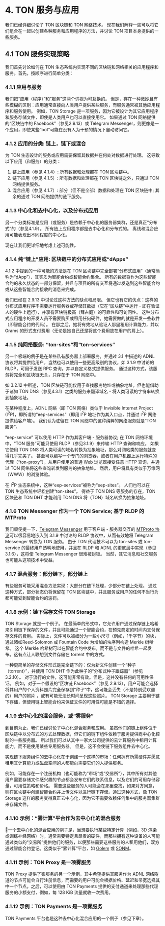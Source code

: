 # 4. TON 服务与应用

我们已经详细讨论了 TON 区块链和 TON 网络技术。 现在我们解释一些可以将它们组合在一起以创建各种服务和应用程序的方法，并讨论 TON 项目本身提供的一些服务。

## 4.1 TON 服务实现策略

我们首先讨论如何在 TON 生态系统内实现不同的区块链和网络相关的应用程序和服务。首先，按顺序进行简单分类：

### 4.1.1 应用与服务

我们把“应用（程序）”和“服务”这两个词视为可互换的。 但是，存在一种微妙且有些模糊的区别：应用通常直接向人类用户提供某些服务，而服务通常被其他应用程序和服务使用。 例如，TON Storage 是一项服务，因为它被设计为其它应用程序和服务存储文件，即使是人类用户也可以直接使用它。 如果通过 TON 网络提供的“区块链中的 Facebook”（参见2.9.13）或 Telegram Messenger，则更像是一个应用，即使某些“bot”可能在没有人为干预的情况下自动访问它。

### 4.1.2 应用的分类: 链上，链下或混合

为 TON 生态设计的服务或应用需要保留其数据并在何处对数据进行处理。 这导致以下应用（和服务）的分类：

1. 链上应用（参见 4.1.4）: 所有数据和处理都在 TON 区块链中。
2. 链下应用（参见 4.1.5）: 所有数据和处理都在 TON 区块链之外，只通过 TON 网络提供服务。
3. 混合应用（参见 4.1.7）: 部分（但不是全部）数据和处理在 TON 区块链中; 其余的通过 TON 网络提供的链下服务。

### 4.1.3 中心化和去中心化，以及分布式应用

另一个分类标准是应用（或服务）是依赖于中心化的服务器集群，还是真正“分布式”的（参见4.1.9）。 所有链上应用程序都是去中心化和分布式的。 离线和混合应用可能表现出不同程度的中心化。

现在让我们更详细地考虑上述可能性。

### 4.1.4 纯“链上”应用: 区块链中的分布式应用或“dApps”

4.1.2 中提到的一种可能的方法是在 TON 区块链中完全部署“分布式应用”（通常简称为“dApp”），其实质为智能合约或智能合约集合。 所有的数据将作为这些智能合约的永久状态的一部分保留，并且与项目的所有交互将通过发送到这些智能合约或从这些智能合约接收的消息来完成。

我们已经在 2.9.13 中讨论过这种方法的缺点和局限。 但它也有它的优点：这样的分布式应用程序不需要运行服务器或存储其数据（它在“区块链”中运行 - 即在验证人的硬件上运行），并享有区块链极高（拜占庭）的可靠性和可访问性。 这种分布式应用程序的开发人员不需要购买或租用任何硬件，她需要做的就是开发一些软件（即智能合约的代码）。 在那之后，她将有效地从验证人那里租用计算能力，并以 Grams 的形式支付费用（无论是她自己还是将这个费用放在用户的肩上）。

### 4.1.5 纯网络服务: “ton-sites”和“ton-services”

另一个极端的例子是在某些私有服务器上部署服务，并通过 3.1 中描述的 ADNL 协议将其提供给用户，当然也可以使用一些更高级别的协议，如 3.1.9 中讨论的 RLDP，可用于发送 RPC 查询，并以自定义格式提供服务。 通过这种方式，该服务将完全和区块链无关，只存在于 TON 网络中。

如 3.2.12 中所述，TON 区块链可能仅用于查找服务地址或抽象地址，但也能借助于诸如 TON DNS（参见4.3.1）之类的服务来翻译域名 - 将人类可读的字符串转换到抽象地址。

在某种程度上，ADNL 网络（即 TON 网络）类似于 Invisible Internet Project (I<sup>2</sup>P)，即所谓的“eep-services”（即用 I<sup>2</sup>P 地址作为其入口点，并通过 I<sup>2</sup>P 网络提供给客户端）。 我们认为驻留在 TON 网络中的这种纯粹的网络服务就是“TON 服务”。

“eep-service” 可以使用 HTTP 作为其客户端 - 服务器协议; 在 TON 网络环境中，“TON 服务”可能只使用 RLDP（参见3.1.9）来传输 HTTP 查询和响应。 如果它使用 TON DNS 将人类可读的域名转换为抽象地址，那么对网站类的服务就变得几乎完美了。 甚至可以编写一个专门的浏览器，或者在用户机器上运行特殊的代理（“ton-proxy”），从用户使用的普通 Web 浏览器接受任意 HTTP 查询，并通过 TON 网络将这些查询转发到服务的抽象地址。 然后，用户将具有类似于万维网（WWW）的浏览体验。

在 I<sup>2</sup>P 生态系统中，这种“eep-services”被称为“eep-sites”。 人们也可以在 TON 生态系统中轻松创建“ton-sites”。 得益于 TON DNS 等服务的存在，TON 区块链和 TON DHT 才能利用 TON DNS 将（TON）域名转换为抽象地址。

### 4.1.6 TON Messenger 作为一个 TON Service; 基于 RLDP 的 MTProto 

我们顺便提一下，[Telegram Messenger](https://telegram.org/) 用于客户端 - 服务器交互的 [MTProto 协议](https://core.telegram.org/mtproto)可以很容易地嵌入到 3.1.9 中讨论的 RLDP 协议中，从而有效地将 Telegram Messenger 转换为 TON 服务。 由于 TON 代理技术可以为 ton-sites 或 ton-service 的最终用户透明地使用，并且在 RLDP 和 ADNL 的更底层中实现（参见 3.1.6），这将使 Telegram Messenger 很难被封锁。 当然，其它消息和社交服务也可能从这项技术中受益。

### 4.1.7 混合服务：部分链下，部分链上

有些服务可能采用混合方法实现：大部分在链下处理，少部分在链上处理。 通过这种方式，部分状态仍将保留在 TON 区块链中，并且服务或用户的任何不当行为都可能受到智能合约的惩罚。

### 4.1.8 示例：链下保存文件 TON Storage

TON Storage 就是一个例子。 在最简单的形式中，它允许用户通过保存链上哈希来引用链下保存的文件，并且可能通过一个智能合约，在预先商定的时间内支付保存文件的费用。 实际上，文件可以被细分为一些小尺寸（例如，1千字节）的块，通过诸如Reed-Solomon 或 Fountain Code 为增加的块序列构造 Merkle 树哈希。 这个 Merkle 哈希树可以在智能合约中发布，而不是与文件的哈希一起发布。这有点让人联想到文件存储在 torrent 中的方式。

一种更简单的存储文件形式是完全链下的：仅为新文件创建一个“种子（torrent）”，并使用 TON DHT 作为此种子的“分布式种子跟踪器”（参见 3.2.10）。 对于流行的文件，这可能非常有效。但是，这并没有任何的可用性保证。 例如，对于一个假设的“区块链 Facebook”（参见 2.9.13），用户可能会选择将其用户的个人资料照片完全保存到“种子”中，这可能会丢失（不是特别受欢迎的）用户的照片 ，或有可能无法长时间呈现这些照片。 TON Storage 主要用于链下存储，但使用链上智能合约来保证文件的可用性可能是不错的选择。

### 4.1.9 去中心化的混合服务，或“雾服务”

到目前为止，我们已经讨论了中心化混合服务和应用。 虽然他们的链上组件位于区块链中以分布式的方式处理数据，但它们的链下组件依赖于服务提供商中心化控制的一些服务器。 所以我们可以从其中一家大公司提供的云计算服务中租用计算能力，而不是使用某些专用服务器。 但是，这不会使链下服务组件去中心化。

实现链下服务组件的去中心化在于创建一个这样的市场：任何拥有所需硬件并愿意租用其计算能力或磁盘空间的人都能向需要它们的人提供服务。

例如，可能存在一个注册机构（也可能称为“市场”或“交易所”），其中所有对其他用户需要存储文件感兴趣的节点都会发布它们的联系信息，以及它们的可用存储容量，可用性策略和价格。 需要这些服务的人可能会在那里查找，如果对方同意，则在区块链中创建智能合约并上传文件以进行链下存储。通过这种方式，像 TON Storage 这样的服务变得真正去中心化，因为它不需要依赖任何集中的服务器集群来存储文件。

### 4.1.10 示例：“雾计算”平台作为去中心化的混合服务

一个去中心化的混合应用的例子是，当想要执行某些特定计算（例如，3D 渲染或训练神经网络）时，通常需要特定且昂贵的硬件，而那些拥有这种设备的人可能通过类似的“交易所”提供他们的服务，以便那些需要这些服务的人租用他们，双方通过智能合约登记。这类似于“雾计算”平台，如 [Golem](https://golem.network/) 或 [SONM](https://sonm.io/)。

### 4.1.11 示例：TON Proxy 是一项雾服务

TON Proxy 提供了雾服务的另一个示例，其中希望提供其服务作为 ADNL 网络隧道的节点可能会自行注册信息，而需要的用户可能会根据价格、延迟和带宽选择其中一个节点。之后，可以使用由 TON Payments 提供的支付通道来处理那些代理服务的小额支付，例如，每 128 KiB 流量就收一次费用。

### 4.1.12 示例：TON Payments 是一项雾服务

TON Payments 平台也是这种去中心化混合应用的一个例子（参见下章）。

